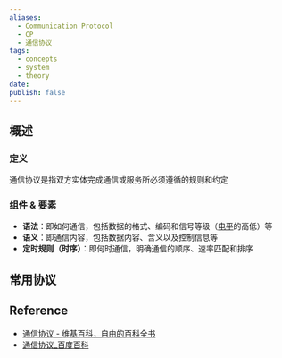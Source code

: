 ```yaml
---
aliases:
  - Communication Protocol
  - CP
  - 通信协议
tags:
  - concepts
  - system
  - theory
date: 
publish: false
---
```


## 概述

### 定义

通信协议是指双方实体完成通信或服务所必须遵循的规则和约定

### 组件 & 要素

- **语法**：即如何通信，包括数据的格式、编码和信号等级（[电平](https://baike.baidu.com/item/%E7%94%B5%E5%B9%B3/0?fromModule=lemma_inlink)的高低）等
- **语义**：即通信内容，包括数据内容、含义以及控制信息等
- **定时规则（时序）**：即何时通信，明确通信的顺序、速率匹配和排序

## 常用协议



## Reference

- [通信协议 - 维基百科，自由的百科全书](https://zh.wikipedia.org/zh-cn/%E9%80%9A%E4%BF%A1%E5%8D%8F%E8%AE%AE)
- [通信协议\_百度百科](https://baike.baidu.com/item/%E9%80%9A%E4%BF%A1%E5%8D%8F%E8%AE%AE/3351624)


